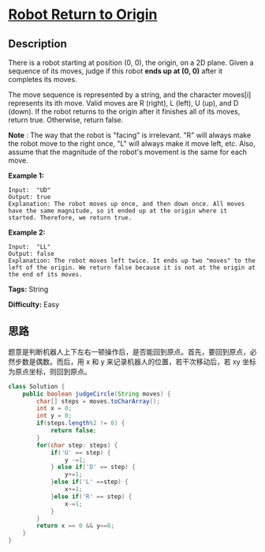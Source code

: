 # [Robot Return to Origin][title]

## Description

There is a robot starting at position (0, 0), the origin, on a 2D plane. Given
a sequence of its moves, judge if this robot **ends up at (0, 0)** after it
completes its moves.

The move sequence is represented by a string, and the character moves[i]
represents its ith move. Valid moves are R (right), L (left), U (up), and D
(down). If the robot returns to the origin after it finishes all of its moves,
return true. Otherwise, return false.

**Note** : The way that the robot is "facing" is irrelevant. "R" will always
make the robot move to the right once, "L" will always make it move left, etc.
Also, assume that the magnitude of the robot's movement is the same for each
move.

**Example 1:**


```
Input:  "UD"
Output: true
Explanation: The robot moves up once, and then down once. All moves have the same magnitude, so it ended up at the origin where it started. Therefore, we return true.
```



**Example 2:**


```
Input:  "LL"
Output: false
Explanation: The robot moves left twice. It ends up two "moves" to the left of the origin. We return false because it is not at the origin at the end of its moves.
```


**Tags:** String

**Difficulty:** Easy

## 思路

题意是判断机器人上下左右一顿操作后，是否能回到原点。首先，要回到原点，必然步数是偶数。而后，用 x 和 y 来记录机器人的位置，若干次移动后，若 xy 坐标为原点坐标，则回到原点。

``` java
class Solution {
    public boolean judgeCircle(String moves) {
        char[] steps = moves.toCharArray();
        int x = 0;
        int y = 0;
        if(steps.length%2 != 0) {
            return false;
        }
        for(char step: steps) {
            if('U' == step) {
                y -=1;
            } else if('D' == step) {
                y+=1;
            }else if('L' ==step) {
                x+=1;
            }else if('R' == step) {
                x-=1;
            }
        }
        return x == 0 && y==0;
    }
}
```

[title]: https://leetcode.com/problems/robot-return-to-origin
